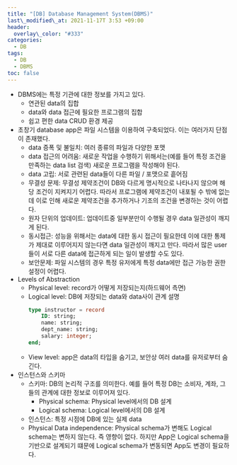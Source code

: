 ```yaml
---
title: "[DB] Database Management System(DBMS)"
last\_modified\_at: 2021-11-17T 3:53 +09:00
header:
  overlay\_color: "#333"
categories:
  - DB
tags:
  - DB
  - DBMS
toc: false
---
```

- DBMS에는 특정 기관에 대한 정보를 가지고 있다.
  - 연관된 data의 집합
  - data와 data 접근에 필요한 프로그램의 집합
  - 쉽고 편한 data CRUD 환경 제공
- 초창기 database app은 파일 시스템을 이용하여 구축되었다. 이는 여러가지 단점이 존재했다.
  - data 증폭 및 불일치: 여러 종류의 파일과 다양한 포맷
  - data 접근의 어려움: 새로운 작업을 수행하기 위해서는(예를 들어 특정 조건을 만족하는 data list 검색) 새로운 프로그램을 작성해야 된다.
  - data 고립: 서로 관련된 data들이 다른 파일 / 포맷으로 흩어짐
  - 무결성 문제: 무결성 제약조건이 DB와 다르게 명시적으로 나타나지 않으며 해당 조건이 지켜지기 어렵다. 따라서 프로그램에 제약조건이 내포될 수 밖에 없는데 이로 인해 새로운 제약조건을 추가하거나 기조의 조건을 변경하는 것이 어렵다.
  - 원자 단위의 업데이트: 업데이트중 일부분만이 수행될 경우 data 일관성이 깨지게 된다.
  - 동시접근: 성능을 위해서는 data에 대한 동시 접근이 필요한데 이에 대한 통제가 제대로 이루어지지 않는다면 data 일관성이 깨지고 만다. 따라서 많은 user들이 서로 다른 data에 접근하게 되는 일이 발생할 수도 있다.
  - 보안문제: 파일 시스템의 경우 특정 유저에게 특정 data에만 접근 가능한 권한 설정이 어렵다.
- Levels of Abstraction
  - Physical level: record가 어떻게 저장되는지(하드웨어 측면)
  - Logical level: DB에 저장되는 data와 data사이 관계 설명
    ```sql
    type instructor = record
        ID: string;
        name: string;
        dept_name: string;
        salary: integer;
    end;
    ```
  - View level: app은 data의 타입을 숨기고, 보안상 여러 data를 유저로부터 숨긴다.
- 인스턴스와 스키마
  - 스키마: DB의 논리적 구조를 의미한다. 예를 들어 특정 DB는 소비자, 계좌, 그들의 관계에 대한 정보로 이루어져 있다.
    - Physical schema: Physical level에서의 DB 설계
    - Logical schema: Logical level에서의 DB 설계
  - 인스턴스: 특정 시점에 DB에 있는 실제 data
  - Physical Data independence: Physical schema가 변해도 Logical schema는 변하지 않는다. 즉 영향이 없다. 하지만 App은 Logical schema을 기반으로 설계되기 떄문에 Logical schema가 변동되면 App도 변경이 필요하다.